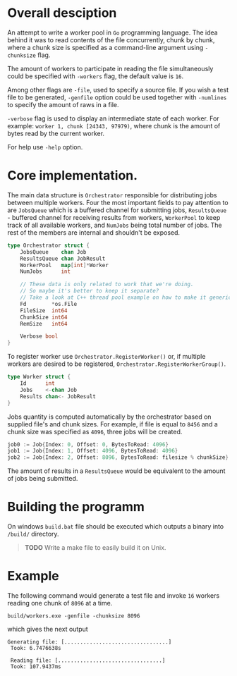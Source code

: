 # Overall desciption
An attempt to write a worker pool in `Go` programming language. 
The idea behind it was to read contents of the file concurrently, chunk by chunk, 
where a chunk size is specified as a command-line argument using `-chunksize` flag.

The amount of workers to participate in reading the file simultaneously could be specified 
with `-workers` flag, the default value is `16`.

Among other flags are `-file`, used to specify a source file. If you wish a test file to be generated, `-genfile` option could be used together with `-numlines` to specify the amount of raws
in a file.

`-verbose` flag is used to display an intermediate state of each worker. 
For example: `worker 1, chunk [24343, 97979)`, where chunk is the amount of bytes read by the current worker.

For help use `-help` option.

# Core implementation.
The main data structure is `Orchestrator` responsible for distributing jobs between multiple workers.
Four the most important fields to pay attention to are `JobsQueue` which is a buffered channel for 
submitting jobs, `ResultsQueue` - buffered channel for receiving results from workers,
`WorkerPool` to keep track of all available workers, and `NumJobs` being total number of jobs.
The rest of the members are internal and shouldn't be exposed.

```Go
type Orchestrator struct {
	JobsQueue    chan Job
	ResultsQueue chan JobResult
	WorkerPool   map[int]*Worker
	NumJobs      int

	// These data is only related to work that we're doing.
	// So maybe it's better to keep it separate?
	// Take a look at C++ thread pool example on how to make it generic.
	Fd        *os.File
	FileSize  int64
	ChunkSize int64
	RemSize   int64

	Verbose bool
}
```

To register worker use `Orchestrator.RegisterWorker()` or, if multiple workers are desired to be registered, `Orchestrator.RegisterWorkerGroup()`.

```Go 
type Worker struct {
	Id      int
	Jobs    <-chan Job
	Results chan<- JobResult
}
```

Jobs quantity is computed automatically by the orchestrator based on supplied file's and chunk sizes.
For example, if file is equal to `8456` and a chunk size was specified as `4096`, three jobs will be created. 

```go
job0 := Job{Index: 0, Offset: 0, BytesToRead: 4096}
job1 := Job{Index: 1, Offset: 4096, BytesToRead: 4096}
job2 := Job{Index: 2, Offset: 8096, BytesToRead: filesize % chunkSize}
```

The amount of results in a `ResultsQueue` would be equivalent to the amount of jobs being submitted.

# Building the programm
On windows `build.bat` file should be executed which outputs a binary into `/build/` directory.
>**TODO** Write a make file to easily build it on Unix.

# Example
The following command would generate a test file and invoke `16` workers reading one chunk of `8096` at a time.

`build/workers.exe -genfile -chunksize 8096`

which gives the next output

```
Generating file: [.................................]
 Took: 6.7476638s

 Reading file: [.................................]
 Took: 107.9437ms
```